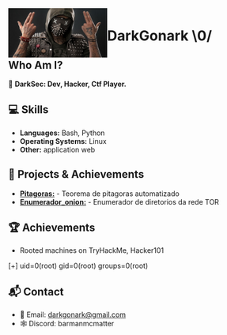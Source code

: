 <img src="https://github.com/Gonark/DarkGonark/blob/main/z6ia6LxLhDKM62yiQwvEm3-1200-80.jpg" align="left" width="200" height="100" >

# DarkGonark \0/

##                                 **Who Am I?**

👤 **DarkSec: Dev, Hacker, Ctf Player.**

## **💻 Skills**

- **Languages:** Bash, Python
- **Operating Systems:** Linux
- **Other:** application web

## **🚀 Projects & Achievements**

- **[Pitagoras:](https://github.com/Gonark/Teorema_de_pitagoras)** - Teorema de pitagoras automatizado
- **[Enumerador_onion:](https://github.com/Gonark/Enum_FEC)** - Enumerador de diretorios da rede TOR

## **🏆 Achievements**

- Rooted machines on TryHackMe, Hacker101

 [+] uid=0(root) gid=0(root) groups=0(root)

## **📬 Contact**

- 📧 Email: darkgonark@gmail.com
- 🕸️ Discord: barmanmcmatter
